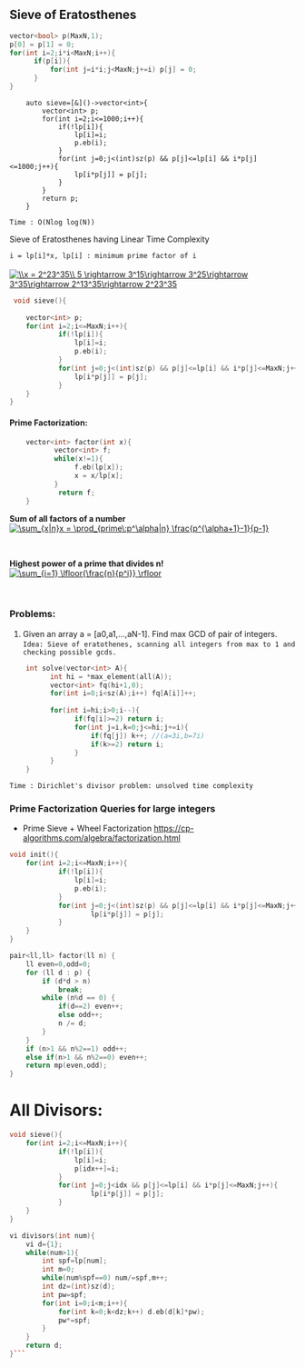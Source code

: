## Sieve of Eratosthenes

```cpp
vector<bool> p(MaxN,1);
p[0] = p[1] = 0;
for(int i=2;i*i<MaxN;i++){
      if(p[i]){
          for(int j=i*i;j<MaxN;j+=i) p[j] = 0;
      }
}
```

```
	auto sieve=[&]()->vector<int>{
		vector<int> p;
		for(int i=2;i<=1000;i++){
      		if(!lp[i]){ 
        		lp[i]=i; 
        		p.eb(i); 
      		}
      		for(int j=0;j<(int)sz(p) && p[j]<=lp[i] && i*p[j]<=1000;j++){
        		lp[i*p[j]] = p[j];      
      		}
		}
		return p;
	}
```
`Time : O(Nlog log(N))`

Sieve of Eratosthenes having Linear Time Complexity </br>

`i = lp[i]*x, lp[i] : minimum prime factor of i`
</br></br>
<a href="https://www.codecogs.com/eqnedit.php?latex=\\x&space;=&space;2^23^35\\&space;5&space;\rightarrow&space;3^15\rightarrow&space;3^25\rightarrow&space;3^35\rightarrow&space;2^13^35\rightarrow&space;2^23^35" target="_blank"><img src="https://latex.codecogs.com/gif.latex?\\x&space;=&space;2^23^35\\&space;5&space;\rightarrow&space;3^15\rightarrow&space;3^25\rightarrow&space;3^35\rightarrow&space;2^13^35\rightarrow&space;2^23^35" title="\\x = 2^23^35\\ 5 \rightarrow 3^15\rightarrow 3^25\rightarrow 3^35\rightarrow 2^13^35\rightarrow 2^23^35" /></a>

```cpp
 void sieve(){
	
	vector<int> p;
	for(int i=2;i<=MaxN;i++){
      		if(!lp[i]){ 
        		lp[i]=i; 
        		p.eb(i); 
      		}
      		for(int j=0;j<(int)sz(p) && p[j]<=lp[i] && i*p[j]<=MaxN;j++){
        		lp[i*p[j]] = p[j];      
      		}
	}
}

```

#### Prime Factorization: 

```cpp
    vector<int> factor(int x){
           vector<int> f;
           while(x!=1){
                f.eb(lp[x]);
                x = x/lp[x];
           }
            return f;
    }
```

**Sum of all factors of a number** </br>
<a href="https://www.codecogs.com/eqnedit.php?latex=\sum_{x|n}x&space;=&space;\prod_{prime\:p^\alpha|n}&space;\frac{p^{\alpha&plus;1}-1}{p-1}" target="_blank"><img src="https://latex.codecogs.com/gif.latex?\sum_{x|n}x&space;=&space;\prod_{prime\:p^\alpha|n}&space;\frac{p^{\alpha&plus;1}-1}{p-1}" title="\sum_{x|n}x = \prod_{prime\:p^\alpha|n} \frac{p^{\alpha+1}-1}{p-1}" /></a>

</br>

**Highest power of a prime that divides n!** </br>
<a href="https://www.codecogs.com/eqnedit.php?latex=\sum_{i=1}&space;\lfloor{\frac{n}{p^i}}&space;\rfloor" target="_blank"><img src="https://latex.codecogs.com/gif.latex?\sum_{i=1}&space;\lfloor{\frac{n}{p^i}}&space;\rfloor" title="\sum_{i=1} \lfloor{\frac{n}{p^i}} \rfloor" /></a>

</br>

### Problems:

1. Given an array a = [a0,a1,...,aN-1]. Find  max GCD of pair of integers.</br>
`Idea: Sieve of eratothenes, scanning all integers from max to 1 and checking possible gcds.`

```cpp
    int solve(vector<int> A){
          int hi = *max_element(all(A));
          vector<int> fq(hi+1,0); 
          for(int i=0;i<sz(A);i++) fq[A[i]]++; 
          
          for(int i=hi;i>0;i--){
                if(fq[i]>=2) return i;
                for(int j=i,k=0;j<=hi;j+=i){
                    if(fq[j]) k++; //(a=3i,b=7i)
                    if(k>=2) return i;
                }
          }
    }
```
`Time : Dirichlet's divisor problem: unsolved time complexity`


### Prime Factorization Queries for large integers

* Prime Sieve + Wheel Factorization https://cp-algorithms.com/algebra/factorization.html

```cpp
void init(){
	for(int i=2;i<=MaxN;i++){
      		if(!lp[i]){ 
        		lp[i]=i; 
       			p.eb(i); 
      		}
      		for(int j=0;j<(int)sz(p) && p[j]<=lp[i] && i*p[j]<=MaxN;j++){
        	      	lp[i*p[j]] = p[j];      
      		}
	}
}

pair<ll,ll> factor(ll n) {
    ll even=0,odd=0;
    for (ll d : p) {
        if (d*d > n)
            break;
        while (n%d == 0) {
            if(d==2) even++;
            else odd++;
            n /= d;
        }
    }
    if (n>1 && n%2==1) odd++;
    else if(n>1 && n%2==0) even++;
    return mp(even,odd);
}
```
# All Divisors:
```cpp
void sieve(){
	for(int i=2;i<=MaxN;i++){
      		if(!lp[i]){ 
        		lp[i]=i; 
       			p[idx++]=i; 
      		}
      		for(int j=0;j<idx && p[j]<=lp[i] && i*p[j]<=MaxN;j++){
        	      	lp[i*p[j]] = p[j];      
      		}
	}
}

vi divisors(int num){
	vi d={1};
	while(num>1){
		int spf=lp[num];
		int m=0;
		while(num%spf==0) num/=spf,m++;
		int dz=(int)sz(d);
		int pw=spf;
		for(int i=0;i<m;i++){
			for(int k=0;k<dz;k++) d.eb(d[k]*pw);
			pw*=spf;
		}
	}
	return d;
}```
